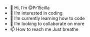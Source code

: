- 👋 Hi, I’m @Pr15cilla
- 👀 I’m interested in coding
- 🌱 I’m currently learning how to code
- 💞️ I’m looking to collaborate on more 
- 📫 How to reach me Just breathe

<!---
Pr15cilla/Pr15cilla is a ✨ special ✨ repository because its `README.md` (this file) appears on your GitHub profile.
You can click the Preview link to take a look at your changes.
--->
